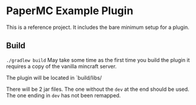 # PaperMC Example Plugin

This is a reference project. It includes the bare minimum setup for a plugin.

## Build

`./gradlew build`
May take some time as the first time you build the plugin it requires a copy
of the vanilla mincraft server.

The plugin will be located in `build/libs/

There will be 2 jar files. The one without the `dev` at the end should be used. 
The one ending in `dev` has not been remapped.
